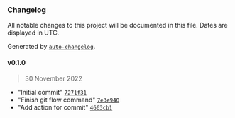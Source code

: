 ### Changelog

All notable changes to this project will be documented in this file. Dates are displayed in UTC.

Generated by [`auto-changelog`](https://github.com/CookPete/auto-changelog).

#### v0.1.0

> 30 November 2022

- "Initial commit" [`7271f31`](https://github.com/buatan/service-api-data-cli/commit/7271f312bc51444eda945631eb25ed8e56d8642d)
- "Finish git flow command" [`7e3e940`](https://github.com/buatan/service-api-data-cli/commit/7e3e94074a683848ed5d328b94a80c8fb5856aa3)
- "Add action for commit" [`4663cb1`](https://github.com/buatan/service-api-data-cli/commit/4663cb14f8e6dc399ddfc47ef21bfdb43d46c892)
